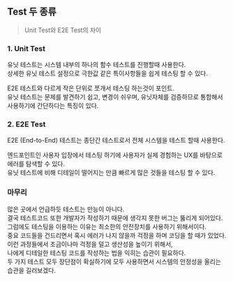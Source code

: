 ## Test 두 종류

> Unit Test와 E2E Test의 차이

### 1. Unit Test

유닛 테스트는 시스템 내부의 하나의 함수 테스트를 진행할때 사용한다.  
상세한 유닛 테스트 설정으로 극한값 같은 특이사항들을 쉽게 테스팅 할 수 있다.

E2E 테스트와 다르게 작은 단위로 쪼개서 테스팅 하는것이 포인트.  
유닛 테스트는 문제를 발견하기 쉽고, 변경이 쉬우며, 유닛자체를 검증하므로 통합해서 사용하기에 간단하다는 특징이 있다.

### 2. E2E Test

E2E (End-to-End) 테스트는 종단간 테스트로서 전체 시스템을 테스트 할때 사용한다.

엔드포인트인 사용자 입장에서 테스팅 하기에 사용자가 실제 경험하는 UX를 바탕으로 에러를 탐색할 수 있다.  
유닛 테스트에 비해 디테일이 떨어지는 만큼 빠르게 많은 것들을 테스팅 할 수 있다.

### 마무리

많은 곳에서 언급하듯 테스트는 만능이 아니다.  
결국 테스트코드 또한 개발자가 작성하기 때문에 생각지 못한 버그는 뚫리게 되어있다.  
그럼에도 테스팅을 이용하는 이유는 최소한의 안전장치를 사용하기 위해서이다.  
중요 코드들을 건드리면서 혹시 에러가 나지 않을까 걱정을 하며 코딩을 할 때가 있었다.  
이런 과정들에서 조금이나마 걱정을 덜고 생산성을 높이기 위해서,  
나에게 디테일한 테스팅 코드를 작성하는 법을 익히는 습관이 필요하다.  
두 가지 테스트 모두 장단점이 확실하기에 모두 사용하면서 시스템의 안정성을 올리는 습관을 길러보겠다.
